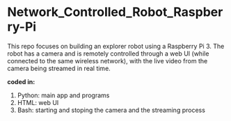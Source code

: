 # Network_Controlled_Robot_Raspberry-Pi
This repo focuses on building an explorer robot using a Raspberry Pi 3. The robot has a camera and is remotely controlled through a web UI (while connected to the same wireless network), with the live video from the camera being streamed in real time.

**coded in:**
1. Python: main app and programs
2. HTML: web UI
3. Bash: starting and stoping the camera and the streaming process
